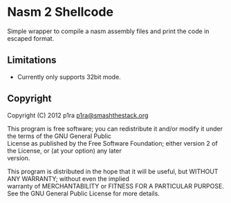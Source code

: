 # Nasm 2 Shellcode                                                                                                          
                                                                                                                           
Simple wrapper to compile a nasm assembly files and print the code in escaped format.                                       
                                                                                                                            
## Limitations
* Currently only supports 32bit mode.                                                                                   

## Copyright

Copyright (C) 2012 p1ra <p1ra@smashthestack.org>                                                                          
                                                                                                                           
This program is free software; you can redistribute it and/or modify it under the terms of the GNU General Public         
License as published by the Free Software Foundation; either version 2 of the License, or (at your option) any later      
version.                                                                                                                  
                                                                                                                           
This program is distributed in the hope that it will be useful, but WITHOUT ANY WARRANTY; without even the implied        
warranty of MERCHANTABILITY or FITNESS FOR A PARTICULAR PURPOSE. See the GNU General Public License for more details.     
                                                                                                                           
